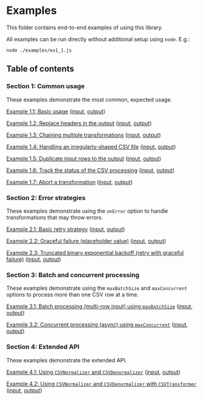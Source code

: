 # Examples

This folder contains end-to-end examples of using this library.

All examples can be run directly without additional setup using `node`. E.g.:

```
node ./examples/ex1_1.js
```

## Table of contents

### Section 1: Common usage

These examples demonstrate the most common, expected usage.

[Example 1.1: Basic usage](./ex1_1.js) ([input](./data/ex1_1-in.csv), [output](./data/ex1_1-out.csv))

[Example 1.2: Replace headers in the output](./ex1_2.js) ([input](./data/ex1_2-in.csv), [output](./data/ex1_2-out.csv))

[Example 1.3: Chaining multiple transformations](./ex1_3.js) ([input](./data/ex1_3-in.csv), [output](./data/ex1_3-out.csv))

[Example 1.4: Handling an irregularly-shaped CSV file](./ex1_4.js) ([input](./data/ex1_4-in.csv), [output](./data/ex1_4-out.csv))

[Example 1.5: Duplicate input rows to the output](./ex1_5.js) ([input](./data/ex1_5-in.csv), [output](./data/ex1_5-out.csv))

[Example 1.6: Track the status of the CSV processing](./ex1_6.js) ([input](./data/ex1_6-in.csv), [output](./data/ex1_6-out.csv))

[Example 1.7: Abort a transformation](./ex1_7.js) ([input](./data/ex1_7-in.csv), [output](./data/ex1_7-out.csv))

### Section 2: Error strategies

These examples demonstrate using the `onError` option to handle transformations that may throw errors.

[Example 2.1: Basic retry strategy](./ex2_1.js) ([input](./data/ex2_1-in.csv), [output](./data/ex2_1-out.csv))

[Example 2.2: Graceful failure (placeholder value)](./ex2_2.js) ([input](./data/ex2_2-in.csv), [output](./data/ex2_2-out.csv))

[Example 2.3: Truncated binary exponential backoff (retry with graceful failure)](./ex2_3.js) ([input](./data/ex2_3-in.csv), [output](./data/ex2_3-out.csv))

### Section 3: Batch and concurrent processing

These examples demonstrate using the `maxBatchSize` and `maxConcurrent` options to process more than one CSV row at a time.

[Example 3.1: Batch processing (multi-row input) using `maxBatchSize`](./ex3_1.js) ([input](./data/ex3_1-in.csv), [output](./data/ex3_1-out.csv))

[Example 3.2: Concurrent processing (async) using `maxConcurrent`](./ex3_2.js) ([input](./data/ex3_2-in.csv), [output](./data/ex3_2-out.csv))

### Section 4: Extended API

These examples demonstrate the extended API.

[Example 4.1: Using `CSVNormalizer` and `CSVDenormalizer`](./ex4_1.js) ([input](./data/ex4_1-in.csv), [output](./data/ex4_1-out.csv))

[Example 4.2: Using `CSVNormalizer` and `CSVDenormalizer` with `CSVTransformer`](./ex4_2.js) ([input](./data/ex4_2-in.csv), [output](./data/ex4_2-out.csv))
